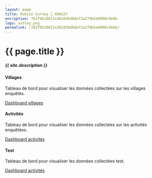 ```yaml
---
layout: page
title: Rubize Survey 🔎 ASHLEY
encryption: 782f9b10621e362d5bd0def3a279b5e0908c9ebb
logo: ashley.png
permalink: /782f9b10621e362d5bd0def3a279b5e0908c9ebb/
---
```


<h1>{{ page.title }}</h1>
<h5 class="font-weight-light text-secondary">{{ site.description }}</h5>

<div class="row mt-5">

  <div class="col-12 col-sm-6">
    <div class="card h-100">
      <div class="card-body">
        <h4 class="card-title">Villages</h4>
        <p class="card-text text-secondary">Tableau de bord pour visualiser les données collectées sur les villages enquêtés.</p>
        <a href="{{site.baseurl}}{{page.permalink}}dashboard-villages" class="btn btn-primary">Dashboard villages</a>
      </div>
    </div>
  </div>

  <div class="col-12 col-sm-6">
    <div class="card h-100">
      <div class="card-body">
        <h4 class="card-title">Activités</h4>
        <p class="card-text text-secondary">Tableau de bord pour visualiser les données collectées sur les activités enquêtées.</p>
        <a href="{{site.baseurl}}{{page.permalink}}dashboard-activity" class="btn btn-primary">Dashboard activités</a>
      </div>
    </div>
  </div>
  
   <div class="col-12 col-sm-6">
    <div class="card h-100">
      <div class="card-body">
        <h4 class="card-title">Test</h4>
        <p class="card-text text-secondary">Tableau de bord pour visualiser les données collectées test.</p>
        <a href="{{site.baseurl}}{{page.permalink}}dashboard-activity" class="btn btn-primary">Dashboard activités</a>
      </div>
    </div>
  </div>

</div>
